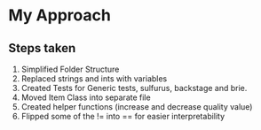 # My Approach


## Steps taken

1. Simplified Folder Structure
2. Replaced strings and ints with variables
3. Created Tests for Generic tests, sulfurus, backstage and brie. 
4. Moved Item Class into separate file 
5. Created helper functions (increase and decrease quality value)
6. Flipped some of the != into == for easier interpretability 